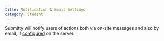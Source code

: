 ```yaml
---
title: Notification & Email Settings
category: Student
---
```


Submitty will notify users of actions both via on-site messages and
also by email, if [configured](../sysadmin/email_configuration) on the
server.
